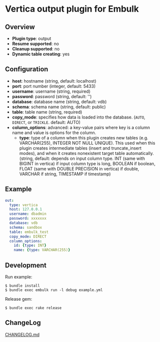 # Vertica output plugin for Embulk

## Overview

* **Plugin type**: output
* **Resume supported**: no
* **Cleanup supported**: no
* **Dynamic table creating**: yes

## Configuration

- **host**: hostname (string, default: localhost)
- **port**: port number (integer, default: 5433)
- **username**: username (string, required)
- **password**: password (string, default: '')
- **database**: database name (string, default: vdb)
- **schema**:   schema name (string, default: public)
- **table**:    table name (string, required)
- **copy_mode**: specifies how data is loaded into the database. (`AUTO`, `DIRECT`, or `TRICKLE`. default: AUTO)
- **column_options**: advanced: a key-value pairs where key is a column name and value is options for the column.
  - **type**: type of a column when this plugin creates new tables (e.g. VARCHAR(255), INTEGER NOT NULL UNIQUE). This used when this plugin creates intermediate tables (insert and truncate_insert modes), and when it creates nonexistent target table automatically. (string, default: depends on input column type. INT (same with BIGINT in vertica) if input column type is long, BOOLEAN if boolean, FLOAT (same with DOUBLE PRECISION in vertica) if double, VARCHAR if string, TIMESTAMP if timestamp)

## Example

```yaml
out:
  type: vertica 
  host: 127.0.0.1
  username: dbadmin
  password: xxxxxxx
  database: vdb
  schema: sandbox
  table: embulk_test
  copy_mode: DIRECT
  column_options:
    id: {type: INT}
    name: {type: VARCHAR(255)}
```


## Development

Run example:

```
$ bundle install
$ bundle exec embulk run -l debug example.yml
```

Release gem:

```
$ bundle exec rake release
```

## ChangeLog

[CHANGELOG.md](CHANGELOG.md)

